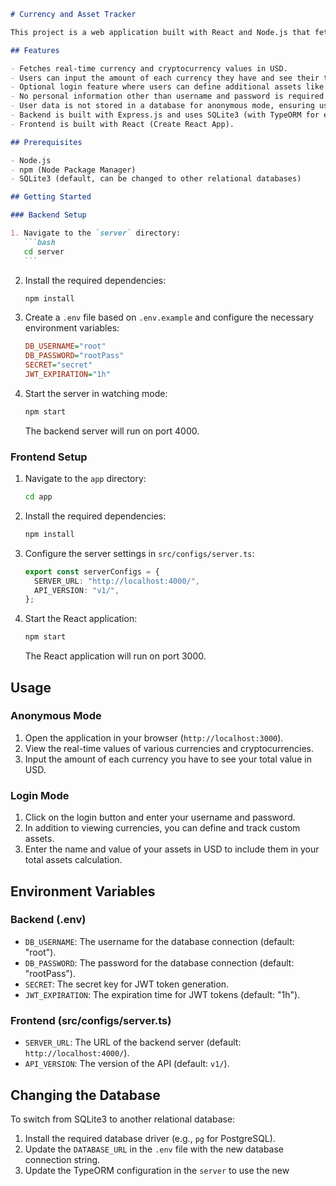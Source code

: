 ````markdown
# Currency and Asset Tracker

This project is a web application built with React and Node.js that fetches currency and cryptocurrency values in USD and allows users to input and track their total assets. It provides two modes: an anonymous mode where users can see currency values and a login mode where users can additionally track custom assets.

## Features

- Fetches real-time currency and cryptocurrency values in USD.
- Users can input the amount of each currency they have and see their total value.
- Optional login feature where users can define additional assets like home or watch values.
- No personal information other than username and password is required for login.
- User data is not stored in a database for anonymous mode, ensuring user privacy.
- Backend is built with Express.js and uses SQLite3 (with TypeORM for easy database switching).
- Frontend is built with React (Create React App).

## Prerequisites

- Node.js
- npm (Node Package Manager)
- SQLite3 (default, can be changed to other relational databases)

## Getting Started

### Backend Setup

1. Navigate to the `server` directory:
   ```bash
   cd server
   ```
````

2. Install the required dependencies:

   ```bash
   npm install
   ```

3. Create a `.env` file based on `.env.example` and configure the necessary environment variables:

   ```ini
   DB_USERNAME="root"
   DB_PASSWORD="rootPass"
   SECRET="secret"
   JWT_EXPIRATION="1h"
   ```

4. Start the server in watching mode:
   ```bash
   npm start
   ```
   The backend server will run on port 4000.

### Frontend Setup

1. Navigate to the `app` directory:

   ```bash
   cd app
   ```

2. Install the required dependencies:

   ```bash
   npm install
   ```

3. Configure the server settings in `src/configs/server.ts`:

   ```ts
   export const serverConfigs = {
     SERVER_URL: "http://localhost:4000/",
     API_VERSION: "v1/",
   };
   ```

4. Start the React application:
   ```bash
   npm start
   ```
   The React application will run on port 3000.

## Usage

### Anonymous Mode

1. Open the application in your browser (`http://localhost:3000`).
2. View the real-time values of various currencies and cryptocurrencies.
3. Input the amount of each currency you have to see your total value in USD.

### Login Mode

1. Click on the login button and enter your username and password.
2. In addition to viewing currencies, you can define and track custom assets.
3. Enter the name and value of your assets in USD to include them in your total assets calculation.

## Environment Variables

### Backend (.env)

- `DB_USERNAME`: The username for the database connection (default: "root").
- `DB_PASSWORD`: The password for the database connection (default: "rootPass").
- `SECRET`: The secret key for JWT token generation.
- `JWT_EXPIRATION`: The expiration time for JWT tokens (default: "1h").

### Frontend (src/configs/server.ts)

- `SERVER_URL`: The URL of the backend server (default: `http://localhost:4000/`).
- `API_VERSION`: The version of the API (default: `v1/`).

## Changing the Database

To switch from SQLite3 to another relational database:

1. Install the required database driver (e.g., `pg` for PostgreSQL).
2. Update the `DATABASE_URL` in the `.env` file with the new database connection string.
3. Update the TypeORM configuration in the `server` to use the new
